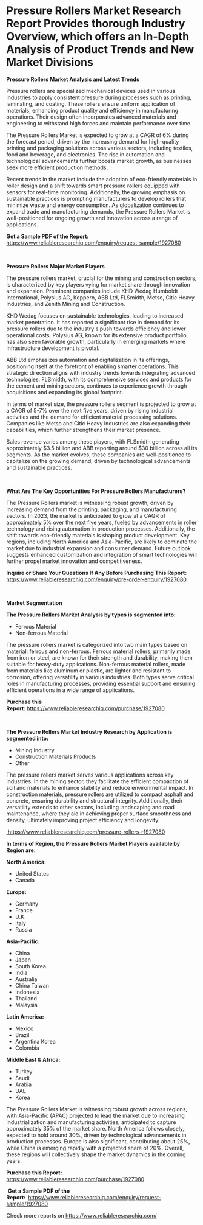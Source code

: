 <p><h1>Pressure Rollers Market Research Report Provides thorough Industry Overview, which offers an In-Depth Analysis of Product Trends and New Market Divisions</h1></p><p><strong>Pressure Rollers Market Analysis and Latest Trends</strong></p>
<p><p>Pressure rollers are specialized mechanical devices used in various industries to apply consistent pressure during processes such as printing, laminating, and coating. These rollers ensure uniform application of materials, enhancing product quality and efficiency in manufacturing operations. Their design often incorporates advanced materials and engineering to withstand high forces and maintain performance over time.</p><p>The Pressure Rollers Market is expected to grow at a CAGR of 6% during the forecast period, driven by the increasing demand for high-quality printing and packaging solutions across various sectors, including textiles, food and beverage, and electronics. The rise in automation and technological advancements further boosts market growth, as businesses seek more efficient production methods.</p><p>Recent trends in the market include the adoption of eco-friendly materials in roller design and a shift towards smart pressure rollers equipped with sensors for real-time monitoring. Additionally, the growing emphasis on sustainable practices is prompting manufacturers to develop rollers that minimize waste and energy consumption. As globalization continues to expand trade and manufacturing demands, the Pressure Rollers Market is well-positioned for ongoing growth and innovation across a range of applications.</p></p>
<p><strong>Get a Sample PDF of the Report:&nbsp;</strong> <a href="https://www.reliableresearchiq.com/enquiry/request-sample/1927080?utm_campaign=2346&utm_medium=2&utm_source=Github&utm_content=ia&utm_term=19022025&utm_id=pressure-rollers">https://www.reliableresearchiq.com/enquiry/request-sample/1927080</a></p>
<p>&nbsp;</p>
<p><strong>Pressure Rollers Major Market Players</strong></p>
<p><p>The pressure rollers market, crucial for the mining and construction sectors, is characterized by key players vying for market share through innovation and expansion. Prominent companies include KHD Wedag Humboldt International, Polysius AG, Koppern, ABB Ltd, FLSmidth, Metso, Citic Heavy Industries, and Zenith Mining and Construction.</p><p>KHD Wedag focuses on sustainable technologies, leading to increased market penetration. It has reported a significant rise in demand for its pressure rollers due to the industry's push towards efficiency and lower operational costs. Polysius AG, known for its extensive product portfolio, has also seen favorable growth, particularly in emerging markets where infrastructure development is pivotal.</p><p>ABB Ltd emphasizes automation and digitalization in its offerings, positioning itself at the forefront of enabling smarter operations. This strategic direction aligns with industry trends towards integrating advanced technologies. FLSmidth, with its comprehensive services and products for the cement and mining sectors, continues to experience growth through acquisitions and expanding its global footprint.</p><p>In terms of market size, the pressure rollers segment is projected to grow at a CAGR of 5-7% over the next five years, driven by rising industrial activities and the demand for efficient material processing solutions. Companies like Metso and Citic Heavy Industries are also expanding their capabilities, which further strengthens their market presence.</p><p>Sales revenue varies among these players, with FLSmidth generating approximately $3.5 billion and ABB reporting around $30 billion across all its segments. As the market evolves, these companies are well-positioned to capitalize on the growing demand, driven by technological advancements and sustainable practices.</p></p>
<p>&nbsp;</p>
<p><strong>What Are The Key Opportunities For Pressure Rollers Manufacturers?</strong></p>
<p><p>The Pressure Rollers market is witnessing robust growth, driven by increasing demand from the printing, packaging, and manufacturing sectors. In 2023, the market is anticipated to grow at a CAGR of approximately 5% over the next five years, fueled by advancements in roller technology and rising automation in production processes. Additionally, the shift towards eco-friendly materials is shaping product development. Key regions, including North America and Asia-Pacific, are likely to dominate the market due to industrial expansion and consumer demand. Future outlook suggests enhanced customization and integration of smart technologies will further propel market innovation and competitiveness.</p></p>
<p><strong>Inquire or Share Your Questions If Any Before Purchasing This Report:</strong> <a href="https://www.reliableresearchiq.com/enquiry/pre-order-enquiry/1927080?utm_campaign=2346&utm_medium=2&utm_source=Github&utm_content=ia&utm_term=19022025&utm_id=pressure-rollers">https://www.reliableresearchiq.com/enquiry/pre-order-enquiry/1927080</a></p>
<p>&nbsp;</p>
<p><strong>Market Segmentation</strong></p>
<p><strong>The Pressure Rollers Market Analysis by types is segmented into:</strong></p>
<p><ul><li>Ferrous Material</li><li>Non-ferrous Material</li></ul></p>
<p><p>The pressure rollers market is categorized into two main types based on material: ferrous and non-ferrous. Ferrous material rollers, primarily made from iron or steel, are known for their strength and durability, making them suitable for heavy-duty applications. Non-ferrous material rollers, made from materials like aluminum or plastic, are lighter and resistant to corrosion, offering versatility in various industries. Both types serve critical roles in manufacturing processes, providing essential support and ensuring efficient operations in a wide range of applications.</p></p>
<p><strong>Purchase this Report:&nbsp;</strong><a href="https://www.reliableresearchiq.com/purchase/1927080?utm_campaign=2346&utm_medium=2&utm_source=Github&utm_content=ia&utm_term=19022025&utm_id=pressure-rollers">https://www.reliableresearchiq.com/purchase/1927080</a></p>
<p>&nbsp;</p>
<p><strong>The Pressure Rollers Market Industry Research by Application is segmented into:</strong></p>
<p><ul><li>Mining Industry</li><li>Construction Materials Products</li><li>Other</li></ul></p>
<p><p>The pressure rollers market serves various applications across key industries. In the mining sector, they facilitate the efficient compaction of soil and materials to enhance stability and reduce environmental impact. In construction materials, pressure rollers are utilized to compact asphalt and concrete, ensuring durability and structural integrity. Additionally, their versatility extends to other sectors, including landscaping and road maintenance, where they aid in achieving proper surface smoothness and density, ultimately improving project efficiency and longevity.</p></p>
<p><a href="https://www.reliableresearchiq.com/pressure-rollers-r1927080?utm_campaign=2346&utm_medium=2&utm_source=Github&utm_content=ia&utm_term=19022025&utm_id=pressure-rollers">&nbsp;https://www.reliableresearchiq.com/pressure-rollers-r1927080</a></p>
<p><strong>In terms of Region, the Pressure Rollers Market Players available by Region are:</strong></p>
<p>
    <p> <strong> North America: </strong>
        <ul>
            <li>United States</li>
            <li>Canada</li>
        </ul>
        </p> 
    <p> <strong> Europe: </strong>
        <ul>
            <li>Germany</li>
            <li>France</li>
            <li>U.K.</li>
            <li>Italy</li>
            <li>Russia</li>
        </ul>
        </p> 
    <p> <strong> Asia-Pacific: </strong>
        <ul>
            <li>China</li>
            <li>Japan</li>
            <li>South Korea</li>
            <li>India</li>
            <li>Australia</li>
            <li>China Taiwan</li>
            <li>Indonesia</li>
            <li>Thailand</li>
            <li>Malaysia</li>
        </ul>
        </p> 
    <p> <strong> Latin America: </strong>
        <ul>
            <li>Mexico</li>
            <li>Brazil</li>
            <li>Argentina Korea</li>
            <li>Colombia</li>
        </ul>
        </p> 
    <p> <strong> Middle East & Africa: </strong>
        <ul>
            <li>Turkey</li>
            <li>Saudi</li>
            <li>Arabia</li>
            <li>UAE</li>
            <li>Korea</li>
        </ul>
    </p>
    </p>
<p><p>The Pressure Rollers Market is witnessing robust growth across regions, with Asia-Pacific (APAC) projected to lead the market due to increasing industrialization and manufacturing activities, anticipated to capture approximately 35% of the market share. North America follows closely, expected to hold around 30%, driven by technological advancements in production processes. Europe is also significant, contributing about 25%, while China is emerging rapidly with a projected share of 20%. Overall, these regions will collectively shape the market dynamics in the coming years.</p></p>
<p><strong>Purchase this Report: </strong><a href="https://www.reliableresearchiq.com/purchase/1927080?utm_campaign=2346&utm_medium=2&utm_source=Github&utm_content=ia&utm_term=19022025&utm_id=pressure-rollers">https://www.reliableresearchiq.com/purchase/1927080</a></p>
<p>&nbsp;<strong>Get a Sample PDF of the Report:&nbsp;&nbsp;</strong><a href="https://www.reliableresearchiq.com/enquiry/request-sample/1927080?utm_campaign=2346&utm_medium=2&utm_source=Github&utm_content=ia&utm_term=19022025&utm_id=pressure-rollers">https://www.reliableresearchiq.com/enquiry/request-sample/1927080</a></p>
<p><strong></strong></p>
<p>Check more reports on <a href="https://www.reliableresearchiq.com/?utm_campaign=2346&utm_medium=2&utm_source=Github&utm_content=ia&utm_term=19022025&utm_id=pressure-rollers">https://www.reliableresearchiq.com/</a></p>